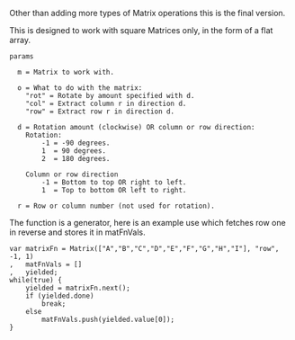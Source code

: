 Other than adding more types of Matrix operations this is the final version.

This is designed to work with square Matrices only, in the form of a flat array.

	params

	  m = Matrix to work with.

	  o = What to do with the matrix:
		"rot" = Rotate by amount specified with d.
		"col" = Extract column r in direction d.
		"row" = Extract row r in direction d.

	  d = Rotation amount (clockwise) OR column or row direction:
		Rotation:
			-1 = -90 degrees.
			1  = 90 degrees.
			2  = 180 degrees.

		Column or row direction
			-1 = Bottom to top OR right to left.
			1  = Top to bottom OR left to right.

	  r = Row or column number (not used for rotation).


The function is a generator, here is an example use which fetches row one in reverse and stores it in matFnVals.

	var matrixFn = Matrix(["A","B","C","D","E","F","G","H","I"], "row", -1, 1)
	,   matFnVals = []
	,   yielded;
	while(true) {
		yielded = matrixFn.next();
		if (yielded.done)
			break;
		else
			matFnVals.push(yielded.value[0]);
	}
